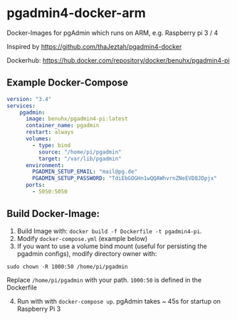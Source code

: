 # pgadmin4-docker-arm

Docker-Images for pgAdmin which runs on ARM, e.g. Raspberry pi 3 / 4

Inspired by https://github.com/thaJeztah/pgadmin4-docker

Dockerhub: https://hub.docker.com/repository/docker/benuhx/pgadmin4-pi

## Example Docker-Compose
```yml
version: "3.4"
services:
    pgadmin:
      image: benuhx/pgadmin4-pi:latest
      container_name: pgadmin
      restart: always
      volumes:
        - type: bind
          source: "/home/pi/pgadmin"
          target: "/var/lib/pgadmin"
      environment:
        PGADMIN_SETUP_EMAIL: "mail@pg.de"
        PGADMIN_SETUP_PASSWORD: "TdiEbGOGHn1wQQAWhvrnZNeEVD8JDpjx"
      ports:
        - 5050:5050
```

## Build Docker-Image:
1. Build Image with: ```docker build -f Dockerfile -t pgadmin4-pi```.
2. Modify `docker-compose.yml` (example below)
3. If you want to use a volume bind mount (useful for persisting the pgadmin configs), modify directory owner with:

```
sudo chown -R 1000:50 /home/pi/pgadmin
```

Replace `/home/pi/pgadmin` with your path. `1000:50` is defined in the Dockerfile

4. Run with with ```docker-compose up```. pgAdmin takes ~ 45s for startup on Raspberry Pi 3

